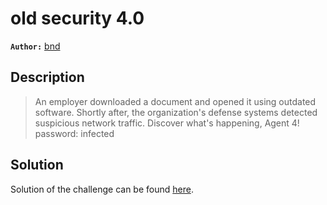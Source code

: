# old security 4.0

**`Author:`** [bnd](https://www.linkedin.com/in/anesbendaoud/)

## Description

> An employer downloaded a document and opened it using outdated software. Shortly after, the organization's defense systems detected suspicious network traffic. Discover what's happening, Agent 4!  
> password: infected  

## Solution
Solution of the challenge can be found [here](solution/).
